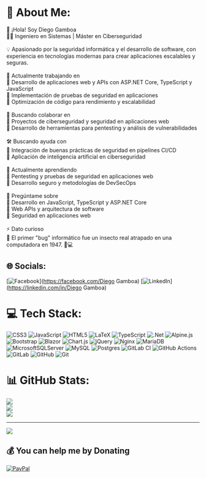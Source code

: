# 💫 About Me:
👋 ¡Hola! Soy Diego Gamboa<br>👨‍💻 Ingeniero en Sistemas | Máster en Ciberseguridad<br><br>💡 Apasionado por la seguridad informática y el desarrollo de software, con experiencia en tecnologías modernas para crear aplicaciones escalables y seguras.<br><br>🚀 Actualmente trabajando en<br>🔹 Desarrollo de aplicaciones web y APIs con ASP.NET Core, TypeScript y JavaScript<br>🔹 Implementación de pruebas de seguridad en aplicaciones<br>🔹 Optimización de código para rendimiento y escalabilidad<br><br>🤝 Buscando colaborar en<br>🔹 Proyectos de ciberseguridad y seguridad en aplicaciones web<br>🔹 Desarrollo de herramientas para pentesting y análisis de vulnerabilidades<br><br>🛠️ Buscando ayuda con<br>🔹 Integración de buenas prácticas de seguridad en pipelines CI/CD<br>🔹 Aplicación de inteligencia artificial en ciberseguridad<br><br>🌱 Actualmente aprendiendo<br>🔹 Pentesting y pruebas de seguridad en aplicaciones web<br>🔹 Desarrollo seguro y metodologías de DevSecOps<br><br>💬 Pregúntame sobre<br>🔹 Desarrollo en JavaScript, TypeScript y ASP.NET Core<br>🔹 Web APIs y arquitectura de software<br>🔹 Seguridad en aplicaciones web<br><br>⚡ Dato curioso<br>🔹 El primer "bug" informático fue un insecto real atrapado en una computadora en 1947. 🐛💻


## 🌐 Socials:
[![Facebook](https://img.shields.io/badge/Facebook-%231877F2.svg?logo=Facebook&logoColor=white)](https://facebook.com/Diego Gamboa) [![LinkedIn](https://img.shields.io/badge/LinkedIn-%230077B5.svg?logo=linkedin&logoColor=white)](https://linkedin.com/in/Diego Gamboa) 

# 💻 Tech Stack:
![CSS3](https://img.shields.io/badge/css3-%231572B6.svg?style=for-the-badge&logo=css3&logoColor=white) ![JavaScript](https://img.shields.io/badge/javascript-%23323330.svg?style=for-the-badge&logo=javascript&logoColor=%23F7DF1E) ![HTML5](https://img.shields.io/badge/html5-%23E34F26.svg?style=for-the-badge&logo=html5&logoColor=white) ![LaTeX](https://img.shields.io/badge/latex-%23008080.svg?style=for-the-badge&logo=latex&logoColor=white) ![TypeScript](https://img.shields.io/badge/typescript-%23007ACC.svg?style=for-the-badge&logo=typescript&logoColor=white) ![.Net](https://img.shields.io/badge/.NET-5C2D91?style=for-the-badge&logo=.net&logoColor=white) ![Alpine.js](https://img.shields.io/badge/alpinejs-white.svg?style=for-the-badge&logo=alpinedotjs&logoColor=%238BC0D0) ![Bootstrap](https://img.shields.io/badge/bootstrap-%238511FA.svg?style=for-the-badge&logo=bootstrap&logoColor=white) ![Blazor](https://img.shields.io/badge/blazor-%235C2D91.svg?style=for-the-badge&logo=blazor&logoColor=white) ![Chart.js](https://img.shields.io/badge/chart.js-F5788D.svg?style=for-the-badge&logo=chart.js&logoColor=white) ![jQuery](https://img.shields.io/badge/jquery-%230769AD.svg?style=for-the-badge&logo=jquery&logoColor=white) ![Nginx](https://img.shields.io/badge/nginx-%23009639.svg?style=for-the-badge&logo=nginx&logoColor=white) ![MariaDB](https://img.shields.io/badge/MariaDB-003545?style=for-the-badge&logo=mariadb&logoColor=white) ![MicrosoftSQLServer](https://img.shields.io/badge/Microsoft%20SQL%20Server-CC2927?style=for-the-badge&logo=microsoft%20sql%20server&logoColor=white) ![MySQL](https://img.shields.io/badge/mysql-4479A1.svg?style=for-the-badge&logo=mysql&logoColor=white) ![Postgres](https://img.shields.io/badge/postgres-%23316192.svg?style=for-the-badge&logo=postgresql&logoColor=white) ![GitLab CI](https://img.shields.io/badge/gitlab%20CI-%23181717.svg?style=for-the-badge&logo=gitlab&logoColor=white) ![GitHub Actions](https://img.shields.io/badge/github%20actions-%232671E5.svg?style=for-the-badge&logo=githubactions&logoColor=white) ![GitLab](https://img.shields.io/badge/gitlab-%23181717.svg?style=for-the-badge&logo=gitlab&logoColor=white) ![GitHub](https://img.shields.io/badge/github-%23121011.svg?style=for-the-badge&logo=github&logoColor=white) ![Git](https://img.shields.io/badge/git-%23F05033.svg?style=for-the-badge&logo=git&logoColor=white)
# 📊 GitHub Stats:
![](https://github-readme-stats.vercel.app/api?username=DiegoSys&theme=material-palenight&hide_border=false&include_all_commits=false&count_private=false)<br/>
![](https://github-readme-streak-stats.herokuapp.com/?user=DiegoSys&theme=material-palenight&hide_border=false)<br/>
![](https://github-readme-stats.vercel.app/api/top-langs/?username=DiegoSys&theme=material-palenight&hide_border=false&include_all_commits=false&count_private=false&layout=compact)

---
[![](https://visitcount.itsvg.in/api?id=DiegoSys&icon=0&color=0)](https://visitcount.itsvg.in)

  ## 💰 You can help me by Donating
  [![PayPal](https://img.shields.io/badge/PayPal-00457C?style=for-the-badge&logo=paypal&logoColor=white)](https://paypal.me/@DGamboaSafla) 

  
<!-- Proudly created with GPRM ( https://gprm.itsvg.in ) -->